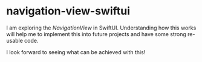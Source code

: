 # navigation-view-swiftui

I am exploring the *NavigationView* in SwiftUI. Understanding how this works will help me to implement this into future projects and have some strong re-usable code.

I look forward to seeing what can be achieved with this!
